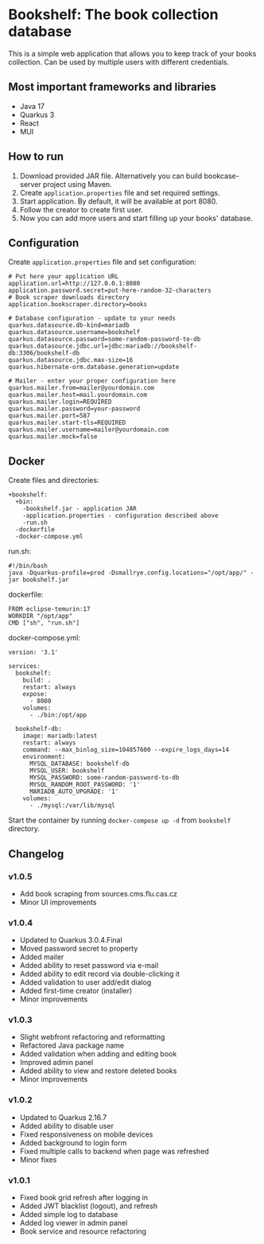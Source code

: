 # Bookshelf: The book collection database

This is a simple web application that allows you to keep track of your books collection.
Can be used by multiple users with different credentials.

## Most important frameworks and libraries
* Java 17
* Quarkus 3
* React
* MUI

## How to run
1. Download provided JAR file. Alternatively you can build bookcase-server project using Maven.
2. Create `application.properties` file and set required settings.
3. Start application. By default, it will be available at port 8080.
4. Follow the creator to create first user.
5. Now you can add more users and start filling up your books' database.

## Configuration
Create `application.properties` file and set configuration:
```
# Put here your application URL
application.url=http://127.0.0.1:8080
application.password.secret=put-here-random-32-characters
# Book scraper downloads directory
application.bookscraper.directory=books

# Database configuration - update to your needs
quarkus.datasource.db-kind=mariadb
quarkus.datasource.username=bookshelf
quarkus.datasource.password=some-random-password-to-db
quarkus.datasource.jdbc.url=jdbc:mariadb://bookshelf-db:3306/bookshelf-db
quarkus.datasource.jdbc.max-size=16
quarkus.hibernate-orm.database.generation=update

# Mailer - enter your proper configuration here
quarkus.mailer.from=mailer@yourdomain.com
quarkus.mailer.host=mail.yourdomain.com
quarkus.mailer.login=REQUIRED
quarkus.mailer.password=your-password
quarkus.mailer.port=587
quarkus.mailer.start-tls=REQUIRED
quarkus.mailer.username=mailer@yourdomain.com
quarkus.mailer.mock=false
```

## Docker
Create files and directories:
```
+bookshelf:
  +bin:
    -bookshelf.jar - application JAR
    -application.properties - configuration described above
    -run.sh
  -dockerfile
  -docker-compose.yml
```
run.sh:
```
#!/bin/bash
java -Dquarkus-profile=prod -Dsmallrye.config.locations="/opt/app/" -jar bookshelf.jar
```

dockerfile:
```
FROM eclipse-temurin:17
WORKDIR "/opt/app"
CMD ["sh", "run.sh"]
```

docker-compose.yml:
```
version: '3.1'

services:
  bookshelf:
    build: .
    restart: always
    expose:
      - 8080
    volumes:
      - ./bin:/opt/app

  bookshelf-db:
    image: mariadb:latest
    restart: always
    command: --max_binlog_size=104857600 --expire_logs_days=14
    environment:
      MYSQL_DATABASE: bookshelf-db
      MYSQL_USER: bookshelf
      MYSQL_PASSWORD: some-random-password-to-db
      MYSQL_RANDOM_ROOT_PASSWORD: '1'
      MARIADB_AUTO_UPGRADE: '1'
    volumes:
      - ./mysql:/var/lib/mysql
```

Start the container by running `docker-compose up -d` from `bookshelf` directory.

## Changelog

### v1.0.5
* Add book scraping from sources.cms.flu.cas.cz
* Minor UI improvements

### v1.0.4
* Updated to Quarkus 3.0.4.Final
* Moved password secret to property
* Added mailer
* Added ability to reset password via e-mail
* Added ability to edit record via double-clicking it
* Added validation to user add/edit dialog
* Added first-time creator (installer)
* Minor improvements

### v1.0.3
* Slight webfront refactoring and reformatting
* Refactored Java package name
* Added validation when adding and editing book
* Improved admin panel
* Added ability to view and restore deleted books
* Minor improvements

### v1.0.2
* Updated to Quarkus 2.16.7
* Added ability to disable user
* Fixed responsiveness on mobile devices
* Added background to login form
* Fixed multiple calls to backend when page was refreshed
* Minor fixes

### v1.0.1
* Fixed book grid refresh after logging in
* Added JWT blacklist (logout), and refresh
* Added simple log to database
* Added log viewer in admin panel
* Book service and resource refactoring